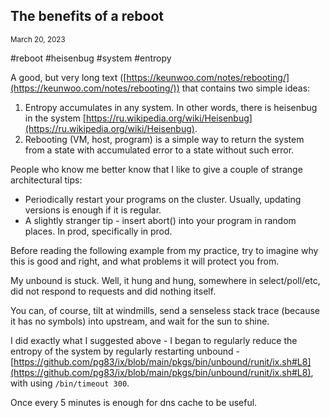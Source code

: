 ## The benefits of a reboot
<sup> March 20, 2023 </sup>

#reboot #heisenbug #system #entropy

A good, but very long text ([https://keunwoo.com/notes/rebooting/](https://keunwoo.com/notes/rebooting/)) that contains two simple ideas:
1. Entropy accumulates in any system. In other words, there is heisenbug in the system [https://ru.wikipedia.org/wiki/Heisenbug](https://ru.wikipedia.org/wiki/Heisenbug).
2. Rebooting (VM, host, program) is a simple way to return the system from a state with accumulated error to a state without such error.

People who know me better know that I like to give a couple of strange architectural tips:
* Periodically restart your programs on the cluster. Usually, updating versions is enough if it is regular.
* A slightly stranger tip - insert abort() into your program in random places. In prod, specifically in prod.

Before reading the following example from my practice, try to imagine why this is good and right, and what problems it will protect you from.

My unbound is stuck. Well, it hung and hung, somewhere in select/poll/etc, did not respond to requests and did nothing itself.

You can, of course, tilt at windmills, send a senseless stack trace (because it has no symbols) into upstream, and wait for the sun to shine.

I did exactly what I suggested above - I began to regularly reduce the entropy of the system by regularly restarting unbound -
[https://github.com/pg83/ix/blob/main/pkgs/bin/unbound/runit/ix.sh#L8](https://github.com/pg83/ix/blob/main/pkgs/bin/unbound/runit/ix.sh#L8), with using `/bin/timeout 300`.

Once every 5 minutes is enough for dns cache to be useful.
